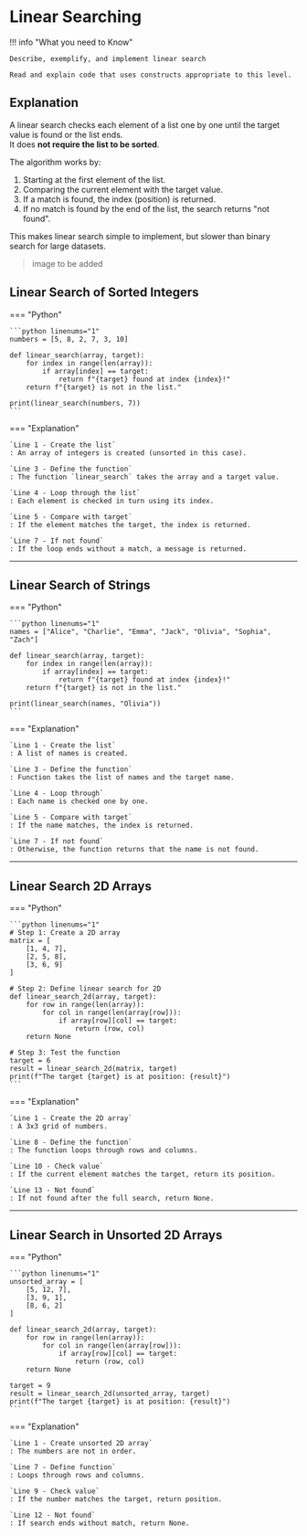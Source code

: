# Linear Searching

!!! info "What you need to Know"

    Describe, exemplify, and implement linear search
    
    Read and explain code that uses constructs appropriate to this level.

## Explanation

A linear search checks each element of a list one by one until the target value is found or the list ends.  
It does **not require the list to be sorted**.

The algorithm works by:
1. Starting at the first element of the list.
2. Comparing the current element with the target value.
3. If a match is found, the index (position) is returned.
4. If no match is found by the end of the list, the search returns "not found".

This makes linear search simple to implement, but slower than binary search for large datasets.

> image to be added

## Linear Search of Sorted Integers

=== "Python"

    ```python linenums="1"
    numbers = [5, 8, 2, 7, 3, 10]

    def linear_search(array, target):
        for index in range(len(array)):
            if array[index] == target:
                return f"{target} found at index {index}!"
        return f"{target} is not in the list."

    print(linear_search(numbers, 7))
    ```

=== "Explanation"

    `Line 1 - Create the list`
    : An array of integers is created (unsorted in this case).

    `Line 3 - Define the function`
    : The function `linear_search` takes the array and a target value.

    `Line 4 - Loop through the list`
    : Each element is checked in turn using its index.

    `Line 5 - Compare with target`
    : If the element matches the target, the index is returned.

    `Line 7 - If not found`
    : If the loop ends without a match, a message is returned.

---

## Linear Search of Strings

=== "Python"

    ```python linenums="1"
    names = ["Alice", "Charlie", "Emma", "Jack", "Olivia", "Sophia", "Zach"]

    def linear_search(array, target):
        for index in range(len(array)):
            if array[index] == target:
                return f"{target} found at index {index}!"
        return f"{target} is not in the list."

    print(linear_search(names, "Olivia"))
    ```

=== "Explanation"

    `Line 1 - Create the list`
    : A list of names is created.

    `Line 3 - Define the function`
    : Function takes the list of names and the target name.

    `Line 4 - Loop through`
    : Each name is checked one by one.

    `Line 5 - Compare with target`
    : If the name matches, the index is returned.

    `Line 7 - If not found`
    : Otherwise, the function returns that the name is not found.

---

## Linear Search 2D Arrays

=== "Python"

    ```python linenums="1"
    # Step 1: Create a 2D array
    matrix = [
        [1, 4, 7],
        [2, 5, 8],
        [3, 6, 9]
    ]

    # Step 2: Define linear search for 2D
    def linear_search_2d(array, target):
        for row in range(len(array)):
            for col in range(len(array[row])):
                if array[row][col] == target:
                    return (row, col)
        return None

    # Step 3: Test the function
    target = 6
    result = linear_search_2d(matrix, target)
    print(f"The target {target} is at position: {result}")
    ```

=== "Explanation"

    `Line 1 - Create the 2D array`
    : A 3x3 grid of numbers.

    `Line 8 - Define the function`
    : The function loops through rows and columns.

    `Line 10 - Check value`
    : If the current element matches the target, return its position.

    `Line 13 - Not found`
    : If not found after the full search, return None.

---

## Linear Search in Unsorted 2D Arrays

=== "Python"

    ```python linenums="1"
    unsorted_array = [
        [5, 12, 7],
        [3, 9, 1],
        [8, 6, 2]
    ]

    def linear_search_2d(array, target):
        for row in range(len(array)):
            for col in range(len(array[row])):
                if array[row][col] == target:
                    return (row, col)
        return None

    target = 9
    result = linear_search_2d(unsorted_array, target)
    print(f"The target {target} is at position: {result}")
    ```

=== "Explanation"

    `Line 1 - Create unsorted 2D array`
    : The numbers are not in order.

    `Line 7 - Define function`
    : Loops through rows and columns.

    `Line 9 - Check value`
    : If the number matches the target, return position.

    `Line 12 - Not found`
    : If search ends without match, return None.
